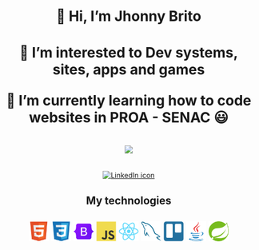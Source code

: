 
<div id="header" align="center">
<h1>👋 Hi, I’m Jhonny Brito<h1>
  
<p>👀 I’m interested to Dev systems, sites, apps and games<p>
<p>🌱 I’m currently learning how to code websites in PROA - SENAC 😃<p>
  <img src="https://c.tenor.com/CGIHMXu6m_4AAAAM/funny.gif" width="100"/>
</div id="main">
  <div id="social" align="center">
  <a href="https://www.linkedin.com/in/jhonnywobrito/">
    <img src="https://img.shields.io/badge/LinkedIn-blue?style=for-the-badge&logo=linkedin&logoColor=white" alt="LinkedIn icon"/>
  </a>
    <div id="technologies">
    <h2>My technologies<h2>
      <img src="https://github.com/devicons/devicon/blob/master/icons/html5/html5-original.svg" height="40px" width="40px">
      <img src="https://github.com/devicons/devicon/blob/master/icons/css3/css3-original.svg" height="40px" width="40px">
      <img src="https://github.com/devicons/devicon/blob/master/icons/bootstrap/bootstrap-original.svg" height="40px" width="40px">
      <img src="https://github.com/devicons/devicon/blob/master/icons/javascript/javascript-original.svg" height="40px" width="40px">
      <img src="https://github.com/devicons/devicon/blob/master/icons/react/react-original.svg" height="40px" width="40px">
      <img src="https://github.com/devicons/devicon/blob/master/icons/mysql/mysql-original.svg" height="40px" width="40px">
      <img src="https://github.com/devicons/devicon/blob/master/icons/trello/trello-plain.svg" height="40px" width="40px">
      <img src="https://github.com/devicons/devicon/blob/master/icons/java/java-original.svg" height="40px" width="40px">
      <img src="https://github.com/devicons/devicon/blob/master/icons/spring/spring-original.svg" height="40px" width="40px">

      
